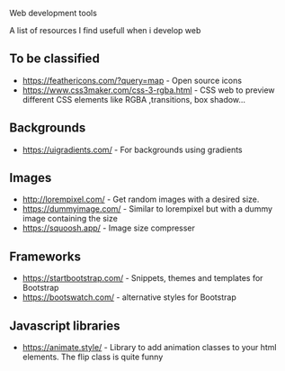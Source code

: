 Web development tools

 A list of resources I find usefull when i develop web

## To be classified
* https://feathericons.com/?query=map - Open source icons
* https://www.css3maker.com/css-3-rgba.html - CSS web to preview different CSS elements like RGBA ,transitions, box shadow...


## Backgrounds
* https://uigradients.com/ - For backgrounds using gradients

## Images
* http://lorempixel.com/ - Get random images with a desired size.
* https://dummyimage.com/ - Similar to lorempixel but with a dummy image containing the size
* https://squoosh.app/ - Image size compresser

## Frameworks
* https://startbootstrap.com/ - Snippets, themes and templates for Bootstrap
* https://bootswatch.com/ - alternative styles for Bootstrap

## Javascript libraries
* https://animate.style/ - Library to add animation classes to your html elements. The flip class is quite funny